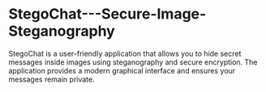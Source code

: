 # StegoChat---Secure-Image-Steganography
StegoChat is a user-friendly application that allows you to hide secret messages inside images using steganography and secure encryption. The application provides a modern graphical interface and ensures your messages remain private.
